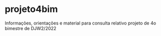# projeto4bim
Informações, orientações e material para consulta relativo projeto de 4o bimestre de DJW2/2022
